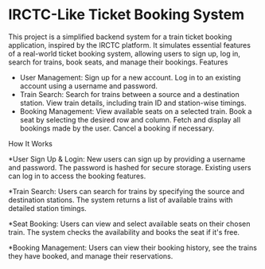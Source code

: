 # IRCTC-Like Ticket Booking System

This project is a simplified backend system for a train ticket booking application, inspired by the IRCTC platform. It simulates essential features of a real-world ticket booking system, allowing users to sign up, log in, search for trains, book seats, and manage their bookings.
Features

* User Management:
    Sign up for a new account.
    Log in to an existing account using a username and password.
* Train Search:
    Search for trains between a source and a destination station.
    View train details, including train ID and station-wise timings.
* Booking Management:
    View available seats on a selected train.
    Book a seat by selecting the desired row and column.
    Fetch and display all bookings made by the user.
    Cancel a booking if necessary.

How It Works

*User Sign Up & Login:
    New users can sign up by providing a username and password. The password is hashed for secure storage.
    Existing users can log in to access the booking features.

*Train Search:
    Users can search for trains by specifying the source and destination stations.
    The system returns a list of available trains with detailed station timings.

*Seat Booking:
    Users can view and select available seats on their chosen train.
    The system checks the availability and books the seat if it's free.

*Booking Management:
    Users can view their booking history, see the trains they have booked, and manage their reservations.
